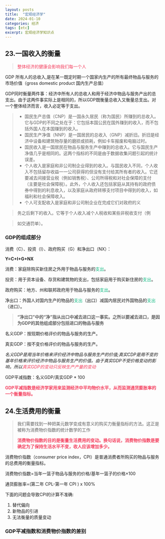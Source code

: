 ```yaml
---
layout: posts
title:  "宏观经济学"
date: 2024-01-10
categories: 经济
tags: [etc]
excerpt: 宏观经济学知识点
---
```


## 23.一国收入的衡量

> <span style="color:rgba(244,63,94,1)">整体经济的健康会影响我们每一个人</span>

GDP 所有人的总收入,是在某一既定时期一个国家内生产的所有最终物品与服务的市场价值（gross domestic product 国内生产总值）

GDP同时衡量两件事：经济中所有人的总收人和用于经济中物品与服务产出的总支出。由于这两件事实际上是相同的，所以GDP既衡量总收入又衡量总支出。对一个整体经济而言，收入必定等于支出。

> - 国民生产总值（CNP）是一国永久居民（称为国民）所赚到的总收入。它与GDP的不同之处在于：它包括本国公民在国外赚到的收入，而不包括外国人在本国赚到的收入。
> - 国民生产净值（NNP）是一国居民的总收入（GNP）减折旧。折旧是经济中设备和建筑物存量的磨损或损耗，例如卡车报废和电脑过时。
> - 国民收入是一国居民在物品与服务生产中赚到的总收入。它与国民生产净值几乎是相同的。这两个指标的不同是由于数据收集问题引起的统计误差。
> - 个人收入是家庭和非公司制企业得到的收入。与国民收入不同，个人收入不包括留存收益一一公司获得的但没有支付给其所有者的收入。它还要减去间接营业税（例如销售税）、公司所得税和对社会保障的支付（主要是社会保障税）。此外，个人收入还包括家庭从其持有的政府债券中得到的利息收入，以及家庭从政府转移支付项目中得到的收入，如福利和社会保障收入。
> - 个人可支配收入是家庭和非公司制企业在完成它们对政府的义

> 务之后剩下的收入。它等于个人收入减个人税收和某些非税收支付（例

> 如交通罚单）。

### GDP的组成部分

消费（C）、投资（I）、政府购买（G）和净出口（NX）：

**Y=C+I+G+NX**

消费：家庭除购买新住房之外用于物品与服务的<span style="color:rgba(16,185,129,1)">支出</span>。

投资：用于资本设备、存货和建筑物的支出，包括家庭用于购买新住房的<span style="color:rgba(16,185,129,1)">支出</span>。

政府购买：地方、州和联邦政府用于物品与服务的<span style="color:rgba(16,185,129,1)">支出</span>。

净出口：外国人对国内生产的物品的<span style="color:rgba(16,185,129,1)">支出</span>（出口）减国内居民对外国物品的<span style="color:rgba(16,185,129,1)">支出</span>（进口）。

> **“净出口”中的“净”指从出口中减去进口这一事实。之所以要减去进口，是因为GDP的其他组成部分包括进口的物品与服务**

名义GDP：按现期价格评价的物品与服务的生产。

真实GDP：按不变价格评价的物品与服务的生产。

*名义GDP是用当年价格来评价经济中物品与服务生产的价值;真实CDP是用不变的基年价格来评价经济中物品与服务生产的价值。由于真实GDP不受价格变动的影响，所以*<i><span style="color:rgba(244,63,94,1)">真实GDP的变动只反映生产产量的变动</span></i>

GDP平减指数：名义GDP/真实GDP * 100

<b><span style="color:rgba(244,63,94,1)">GDP平减指数是经济学家用来监测经济中平均物价水平，从而监测通货膨胀率的一个衡量指标。</span></b>



## 24.生活费用的衡量

> 我们需要找到一种把美元数学变成有意义的购买力衡量指标的方法。这正是被称为消费物价指数的统计数学的工作
> 
> <b><span style="color:rgba(244,63,94,1)">消费物价指数的目的是衡量生活费用的变动。换句话说，消费物价指数是要确定为了保持生活水平不变，收人应该增加多少。</span></b>

消费物价指数（consumer price index，CPl）是普通消费者所购买的物品与服务的总费用的衡量指标。

消费物价指数=当年一篮子物品与服务的价格/基年一篮子的价格×100

通货膨胀率=(第二年 CPL-第一年 CPI ) x 100%

下面的问题会导致CPI的计算不准确:

1. 替代偏向
2. 新物品的引进
3. 无法衡量的质量变动 

### GDP平减指数和消费物价指数的差别



